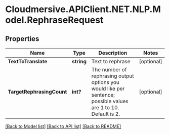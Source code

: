 # Cloudmersive.APIClient.NET.NLP.Model.RephraseRequest
## Properties

Name | Type | Description | Notes
------------ | ------------- | ------------- | -------------
**TextToTranslate** | **string** | Text to rephrase | [optional] 
**TargetRephrasingCount** | **int?** | The number of rephrasing output options you would like per sentence; possible values are 1 to 10.  Default is 2. | [optional] 

[[Back to Model list]](../README.md#documentation-for-models) [[Back to API list]](../README.md#documentation-for-api-endpoints) [[Back to README]](../README.md)

